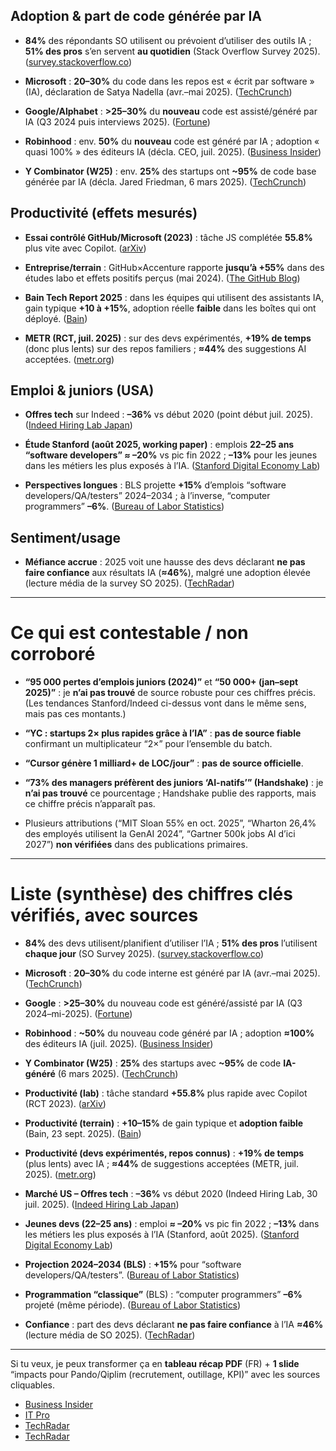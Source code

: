 

## **Adoption & part de code générée par IA**

* **84%** des répondants SO utilisent ou prévoient d’utiliser des outils IA ; **51% des pros** s’en servent **au quotidien** (Stack Overflow Survey 2025). ([survey.stackoverflow.co](https://survey.stackoverflow.co/2025/ai?utm_source=chatgpt.com))

* **Microsoft** : **20–30%** du code dans les repos est « écrit par software » (IA), déclaration de Satya Nadella (avr.–mai 2025). ([TechCrunch](https://techcrunch.com/2025/04/29/microsoft-ceo-says-up-to-30-of-the-companys-code-was-written-by-ai/?utm_source=chatgpt.com))

* **Google/Alphabet** : **\>25–30%** du **nouveau** code est assisté/généré par IA (Q3 2024 puis interviews 2025). ([Fortune](https://fortune.com/2024/10/30/googles-code-ai-sundar-pichai/?utm_source=chatgpt.com))

* **Robinhood** : env. **50%** du **nouveau** code est généré par IA ; adoption « quasi 100% » des éditeurs IA (décla. CEO, juil. 2025). ([Business Insider](https://www.businessinsider.com/robinhood-ceo-majority-new-code-ai-generated-engineer-adoption-2025-7?utm_source=chatgpt.com))

* **Y Combinator (W25)** : env. **25%** des startups ont **\~95%** de code base générée par IA (décla. Jared Friedman, 6 mars 2025). ([TechCrunch](https://techcrunch.com/2025/03/06/a-quarter-of-startups-in-ycs-current-cohort-have-codebases-that-are-almost-entirely-ai-generated/?utm_source=chatgpt.com))

## **Productivité (effets mesurés)**

* **Essai contrôlé GitHub/Microsoft (2023)** : tâche JS complétée **55.8%** plus vite avec Copilot. ([arXiv](https://arxiv.org/abs/2302.06590?utm_source=chatgpt.com))

* **Entreprise/terrain** : GitHub×Accenture rapporte **jusqu’à \+55%** dans des études labo et effets positifs perçus (mai 2024). ([The GitHub Blog](https://github.blog/news-insights/research/research-quantifying-github-copilots-impact-in-the-enterprise-with-accenture/?utm_source=chatgpt.com))

* **Bain Tech Report 2025** : dans les équipes qui utilisent des assistants IA, gain typique **\+10 à \+15%**, adoption réelle **faible** dans les boîtes qui ont déployé. ([Bain](https://www.bain.com/insights/from-pilots-to-payoff-generative-ai-in-software-development-technology-report-2025/?utm_source=chatgpt.com))

* **METR (RCT, juil. 2025\)** : sur des devs expérimentés, **\+19% de temps** (donc plus lents) sur des repos familiers ; **≈44%** des suggestions AI acceptées. ([metr.org](https://metr.org/blog/2025-07-10-early-2025-ai-experienced-os-dev-study/?utm_source=chatgpt.com))

## **Emploi & juniors (USA)**

* **Offres tech** sur Indeed : **–36%** vs début 2020 (point début juil. 2025). ([Indeed Hiring Lab Japan](https://www.hiringlab.org/2025/07/30/the-us-tech-hiring-freeze-continues/?utm_source=chatgpt.com))

* **Étude Stanford (août 2025, working paper)** : emplois **22–25 ans “software developers” ≈ –20%** vs pic fin 2022 ; **–13%** pour les jeunes dans les métiers les plus exposés à l’IA. ([Stanford Digital Economy Lab](https://digitaleconomy.stanford.edu/wp-content/uploads/2025/08/Canaries_BrynjolfssonChandarChen.pdf?utm_source=chatgpt.com))

* **Perspectives longues** : BLS projette **\+15%** d’emplois “software developers/QA/testers” 2024–2034 ; à l’inverse, “computer programmers” **–6%**. ([Bureau of Labor Statistics](https://www.bls.gov/ooh/computer-and-information-technology/software-developers.htm?utm_source=chatgpt.com))

## **Sentiment/usage**

* **Méfiance accrue** : 2025 voit une hausse des devs déclarant **ne pas faire confiance** aux résultats IA (**≈46%**), malgré une adoption élevée (lecture média de la survey SO 2025). ([TechRadar](https://www.techradar.com/pro/developers-are-finding-it-hard-to-trust-ai-and-not-just-because-it-could-steal-their-jobs?utm_source=chatgpt.com))

---

# **Ce qui est contestable / non corroboré**

* **“95 000 pertes d’emplois juniors (2024)”** et **“50 000+ (jan–sept 2025)”** : je **n’ai pas trouvé** de source robuste pour ces chiffres précis. (Les tendances Stanford/Indeed ci-dessus vont dans le même sens, mais pas ces montants.)

* **“YC : startups 2× plus rapides grâce à l’IA”** : **pas de source fiable** confirmant un multiplicateur “2×” pour l’ensemble du batch.

* **“Cursor génère 1 milliard+ de LOC/jour”** : **pas de source officielle**.

* **“73% des managers préfèrent des juniors ‘AI-natifs’” (Handshake)** : je **n’ai pas trouvé** ce pourcentage ; Handshake publie des rapports, mais ce chiffre précis n’apparaît pas.

* Plusieurs attributions (“MIT Sloan 55% en oct. 2025”, “Wharton 26,4% des employés utilisent la GenAI 2024”, “Gartner 500k jobs AI d’ici 2027”) **non vérifiées** dans des publications primaires.

---

# **Liste (synthèse) des chiffres clés vérifiés, avec sources**

* **84%** des devs utilisent/planifient d’utiliser l’IA ; **51% des pros** l’utilisent **chaque jour** (SO Survey 2025). ([survey.stackoverflow.co](https://survey.stackoverflow.co/2025/ai?utm_source=chatgpt.com))

* **Microsoft** : **20–30%** du code interne est généré par IA (avr.–mai 2025). ([TechCrunch](https://techcrunch.com/2025/04/29/microsoft-ceo-says-up-to-30-of-the-companys-code-was-written-by-ai/?utm_source=chatgpt.com))

* **Google** : **\>25–30%** du nouveau code est généré/assisté par IA (Q3 2024–mi-2025). ([Fortune](https://fortune.com/2024/10/30/googles-code-ai-sundar-pichai/?utm_source=chatgpt.com))

* **Robinhood** : **\~50%** du nouveau code généré par IA ; adoption **≈100%** des éditeurs IA (juil. 2025). ([Business Insider](https://www.businessinsider.com/robinhood-ceo-majority-new-code-ai-generated-engineer-adoption-2025-7?utm_source=chatgpt.com))

* **Y Combinator (W25)** : **25%** des startups avec **\~95%** de code **IA-généré** (6 mars 2025). ([TechCrunch](https://techcrunch.com/2025/03/06/a-quarter-of-startups-in-ycs-current-cohort-have-codebases-that-are-almost-entirely-ai-generated/?utm_source=chatgpt.com))

* **Productivité (lab)** : tâche standard **\+55.8%** plus rapide avec Copilot (RCT 2023). ([arXiv](https://arxiv.org/abs/2302.06590?utm_source=chatgpt.com))

* **Productivité (terrain)** : **\+10–15%** de gain typique et **adoption faible** (Bain, 23 sept. 2025). ([Bain](https://www.bain.com/insights/from-pilots-to-payoff-generative-ai-in-software-development-technology-report-2025/?utm_source=chatgpt.com))

* **Productivité (devs expérimentés, repos connus)** : **\+19% de temps** (plus lents) avec IA ; **≈44%** de suggestions acceptées (METR, juil. 2025). ([metr.org](https://metr.org/blog/2025-07-10-early-2025-ai-experienced-os-dev-study/?utm_source=chatgpt.com))

* **Marché US – Offres tech** : **–36%** vs début 2020 (Indeed Hiring Lab, 30 juil. 2025). ([Indeed Hiring Lab Japan](https://www.hiringlab.org/2025/07/30/the-us-tech-hiring-freeze-continues/?utm_source=chatgpt.com))

* **Jeunes devs (22–25 ans)** : emploi **≈ –20%** vs pic fin 2022 ; **–13%** dans les métiers les plus exposés à l’IA (Stanford, août 2025). ([Stanford Digital Economy Lab](https://digitaleconomy.stanford.edu/wp-content/uploads/2025/08/Canaries_BrynjolfssonChandarChen.pdf?utm_source=chatgpt.com))

* **Projection 2024–2034 (BLS)** : **\+15%** pour “software developers/QA/testers”. ([Bureau of Labor Statistics](https://www.bls.gov/ooh/computer-and-information-technology/software-developers.htm?utm_source=chatgpt.com))

* **Programmation “classique”** (BLS) : “computer programmers” **–6%** projeté (même période). ([Bureau of Labor Statistics](https://www.bls.gov/ooh/computer-and-information-technology/computer-programmers.htm?utm_source=chatgpt.com))

* **Confiance** : part des devs déclarant **ne pas faire confiance** à l’IA **≈46%** (lecture média de SO 2025). ([TechRadar](https://www.techradar.com/pro/developers-are-finding-it-hard-to-trust-ai-and-not-just-because-it-could-steal-their-jobs?utm_source=chatgpt.com))

---

Si tu veux, je peux transformer ça en **tableau récap PDF** (FR) \+ **1 slide** “impacts pour Pando/Qiplim (recrutement, outillage, KPI)” avec les sources cliquables.

* [Business Insider](https://www.businessinsider.com/robinhood-ceo-majority-new-code-ai-generated-engineer-adoption-2025-7?utm_source=chatgpt.com)  
* [IT Pro](https://www.itpro.com/software/development/ai-coding-really-isnt-living-up-to-expectations-the-savings-have-been-unremarkable-but-not-for-the-reason-you-might-think?utm_source=chatgpt.com)  
* [TechRadar](https://www.techradar.com/pro/using-ai-might-actually-slow-down-experienced-devs?utm_source=chatgpt.com)  
* [TechRadar](https://www.techradar.com/pro/developers-are-finding-it-hard-to-trust-ai-and-not-just-because-it-could-steal-their-jobs?utm_source=chatgpt.com)

